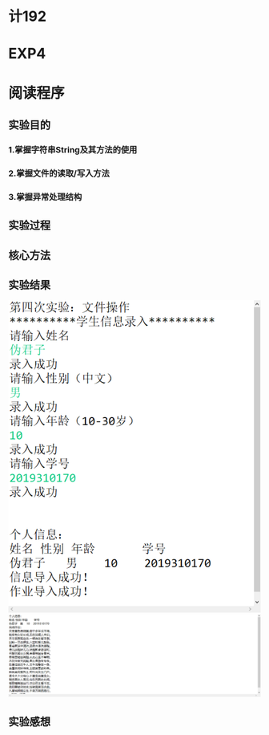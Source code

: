 # 计192
# EXP4
# 阅读程序

## 实验目的
### 1.掌握字符串String及其方法的使用
### 2.掌握文件的读取/写入方法
### 3.掌握异常处理结构
## 实验过程
## 核心方法
## 实验结果
![1](https://github.com/Wangjiazeng123/4/blob/main/01c8cdaf76052cb700aa547f012ceb7.png)
![1](https://github.com/Wangjiazeng123/4/blob/main/e12e3f8c55dfdb7e4e5368b8a5cd3b8.png)
## 实验感想

